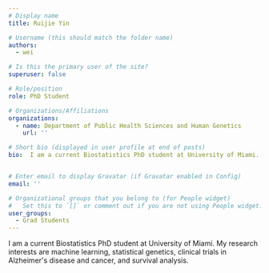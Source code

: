 ```yaml
---
# Display name
title: Ruijie Yin

# Username (this should match the folder name)
authors:
  - wei

# Is this the primary user of the site?
superuser: false

# Role/position
role: PhD Student

# Organizations/Affiliations
organizations:
  - name: Department of Public Health Sciences and Human Genetics
    url: ''

# Short bio (displayed in user profile at end of posts)
bio:  I am a current Biostatistics PhD student at University of Miami. My research interests are machine learning, statistical genetics, clinical trials in Alzheimer's disease and cancer, and survival analysis.


# Enter email to display Gravatar (if Gravatar enabled in Config)
email: ''

# Organizational groups that you belong to (for People widget)
#   Set this to `[]` or comment out if you are not using People widget.
user_groups:
  - Grad Students
---
```


I am a current Biostatistics PhD student at University of Miami. My research interests are machine learning, statistical genetics, clinical trials in Alzheimer's disease and cancer, and survival analysis.

